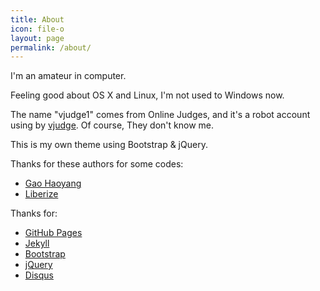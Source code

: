 ```yaml
---
title: About
icon: file-o
layout: page
permalink: /about/
---
```


I'm an amateur in computer. 

Feeling good about OS X and Linux, I'm not used to Windows now.

The name "vjudge1" comes from Online Judges, and it's a robot account using by [vjudge](http://vjudge.net). Of course, They don't know me. 

This is my own theme using Bootstrap & jQuery.

Thanks for these authors for some codes:

* [Gao Haoyang](https://github.com/Gaohaoyang/gaohaoyang.github.io)
* [Liberize](https://github.com/liberize/liberize.github.com)

Thanks for:

* [GitHub Pages](https://pages.github.com)
* [Jekyll](http://jekyllrb.com)
* [Bootstrap](http://getbootstrap.com)
* [jQuery](http://jquery.com)
* [Disqus](https://disqus.com)